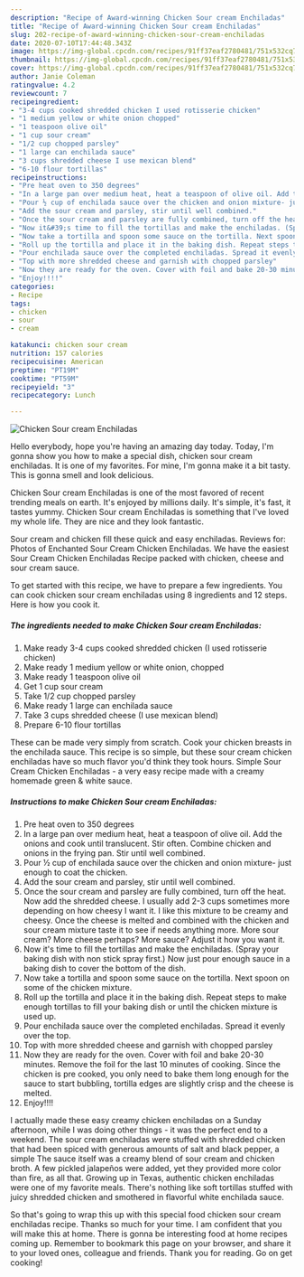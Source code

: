 ```yaml
---
description: "Recipe of Award-winning Chicken Sour cream Enchiladas"
title: "Recipe of Award-winning Chicken Sour cream Enchiladas"
slug: 202-recipe-of-award-winning-chicken-sour-cream-enchiladas
date: 2020-07-10T17:44:48.343Z
image: https://img-global.cpcdn.com/recipes/91ff37eaf2780481/751x532cq70/chicken-sour-cream-enchiladas-recipe-main-photo.jpg
thumbnail: https://img-global.cpcdn.com/recipes/91ff37eaf2780481/751x532cq70/chicken-sour-cream-enchiladas-recipe-main-photo.jpg
cover: https://img-global.cpcdn.com/recipes/91ff37eaf2780481/751x532cq70/chicken-sour-cream-enchiladas-recipe-main-photo.jpg
author: Janie Coleman
ratingvalue: 4.2
reviewcount: 7
recipeingredient:
- "3-4 cups cooked shredded chicken I used rotisserie chicken"
- "1 medium yellow or white onion chopped"
- "1 teaspoon olive oil"
- "1 cup sour cream"
- "1/2 cup chopped parsley"
- "1 large can enchilada sauce"
- "3 cups shredded cheese I use mexican blend"
- "6-10 flour tortillas"
recipeinstructions:
- "Pre heat oven to 350 degrees"
- "In a large pan over medium heat, heat a teaspoon of olive oil. Add the onions and cook until translucent. Stir often. Combine chicken and onions in the frying pan. Stir until well combined."
- "Pour ½ cup of enchilada sauce over the chicken and onion mixture- just enough to coat the chicken."
- "Add the sour cream and parsley, stir until well combined."
- "Once the sour cream and parsley are fully combined, turn off the heat. Now add the shredded cheese. I usually add 2-3 cups sometimes more depending on how cheesy I want it. I like this mixture to be creamy and cheesy. Once the cheese is melted and combined with the chicken and sour cream mixture taste it to see if needs anything more. More sour cream? More cheese perhaps? More sauce? Adjust it how you want it."
- "Now it&#39;s time to fill the tortillas and make the enchiladas. (Spray your baking dish with non stick spray first.) Now just pour enough sauce in a baking dish to cover the bottom of the dish."
- "Now take a tortilla and spoon some sauce on the tortilla. Next spoon on some of the chicken mixture."
- "Roll up the tortilla and place it in the baking dish. Repeat steps to make enough tortillas to fill your baking dish or until the chicken mixture is used up."
- "Pour enchilada sauce over the completed enchiladas. Spread it evenly over the top."
- "Top with more shredded cheese and garnish with chopped parsley"
- "Now they are ready for the oven. Cover with foil and bake 20-30 minutes. Remove the foil for the last 10 minutes of cooking. Since the chicken is pre cooked, you only need to bake them long enough for the sauce to start bubbling, tortilla edges are slightly crisp and the cheese is melted."
- "Enjoy!!!!"
categories:
- Recipe
tags:
- chicken
- sour
- cream

katakunci: chicken sour cream 
nutrition: 157 calories
recipecuisine: American
preptime: "PT19M"
cooktime: "PT59M"
recipeyield: "3"
recipecategory: Lunch

---
```



![Chicken Sour cream Enchiladas](https://img-global.cpcdn.com/recipes/91ff37eaf2780481/751x532cq70/chicken-sour-cream-enchiladas-recipe-main-photo.jpg)

Hello everybody, hope you're having an amazing day today. Today, I'm gonna show you how to make a special dish, chicken sour cream enchiladas. It is one of my favorites. For mine, I'm gonna make it a bit tasty. This is gonna smell and look delicious.

Chicken Sour cream Enchiladas is one of the most favored of recent trending meals on earth. It's enjoyed by millions daily. It's simple, it's fast, it tastes yummy. Chicken Sour cream Enchiladas is something that I've loved my whole life. They are nice and they look fantastic.

Sour cream and chicken fill these quick and easy enchiladas. Reviews for: Photos of Enchanted Sour Cream Chicken Enchiladas. We have the easiest Sour Cream Chicken Enchiladas Recipe packed with chicken, cheese and sour cream sauce.


To get started with this recipe, we have to prepare a few ingredients. You can cook chicken sour cream enchiladas using 8 ingredients and 12 steps. Here is how you cook it.

<!--inarticleads1-->

##### The ingredients needed to make Chicken Sour cream Enchiladas:

1. Make ready 3-4 cups cooked shredded chicken (I used rotisserie chicken)
1. Make ready 1 medium yellow or white onion, chopped
1. Make ready 1 teaspoon olive oil
1. Get 1 cup sour cream
1. Take 1/2 cup chopped parsley
1. Make ready 1 large can enchilada sauce
1. Take 3 cups shredded cheese (I use mexican blend)
1. Prepare 6-10 flour tortillas


These can be made very simply from scratch. Cook your chicken breasts in the enchilada sauce. This recipe is so simple, but these sour cream chicken enchiladas have so much flavor you&#39;d think they took hours. Simple Sour Cream Chicken Enchiladas - a very easy recipe made with a creamy homemade green &amp; white sauce. 

<!--inarticleads2-->

##### Instructions to make Chicken Sour cream Enchiladas:

1. Pre heat oven to 350 degrees
1. In a large pan over medium heat, heat a teaspoon of olive oil. Add the onions and cook until translucent. Stir often. Combine chicken and onions in the frying pan. Stir until well combined.
1. Pour ½ cup of enchilada sauce over the chicken and onion mixture- just enough to coat the chicken.
1. Add the sour cream and parsley, stir until well combined.
1. Once the sour cream and parsley are fully combined, turn off the heat. Now add the shredded cheese. I usually add 2-3 cups sometimes more depending on how cheesy I want it. I like this mixture to be creamy and cheesy. Once the cheese is melted and combined with the chicken and sour cream mixture taste it to see if needs anything more. More sour cream? More cheese perhaps? More sauce? Adjust it how you want it.
1. Now it&#39;s time to fill the tortillas and make the enchiladas. (Spray your baking dish with non stick spray first.) Now just pour enough sauce in a baking dish to cover the bottom of the dish.
1. Now take a tortilla and spoon some sauce on the tortilla. Next spoon on some of the chicken mixture.
1. Roll up the tortilla and place it in the baking dish. Repeat steps to make enough tortillas to fill your baking dish or until the chicken mixture is used up.
1. Pour enchilada sauce over the completed enchiladas. Spread it evenly over the top.
1. Top with more shredded cheese and garnish with chopped parsley
1. Now they are ready for the oven. Cover with foil and bake 20-30 minutes. Remove the foil for the last 10 minutes of cooking. Since the chicken is pre cooked, you only need to bake them long enough for the sauce to start bubbling, tortilla edges are slightly crisp and the cheese is melted.
1. Enjoy!!!!


I actually made these easy creamy chicken enchiladas on a Sunday afternoon, while I was doing other things - it was the perfect end to a weekend. The sour cream enchiladas were stuffed with shredded chicken that had been spiced with generous amounts of salt and black pepper, a simple The sauce itself was a creamy blend of sour cream and chicken broth. A few pickled jalapeños were added, yet they provided more color than fire, as all that. Growing up in Texas, authentic chicken enchiladas were one of my favorite meals. There&#39;s nothing like soft tortillas stuffed with juicy shredded chicken and smothered in flavorful white enchilada sauce. 

So that's going to wrap this up with this special food chicken sour cream enchiladas recipe. Thanks so much for your time. I am confident that you will make this at home. There is gonna be interesting food at home recipes coming up. Remember to bookmark this page on your browser, and share it to your loved ones, colleague and friends. Thank you for reading. Go on get cooking!
